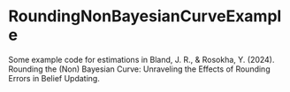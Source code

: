 # RoundingNonBayesianCurveExample
Some example code for estimations in Bland, J. R., &amp; Rosokha, Y. (2024). Rounding the (Non) Bayesian Curve: Unraveling the Effects of Rounding Errors in Belief Updating.
